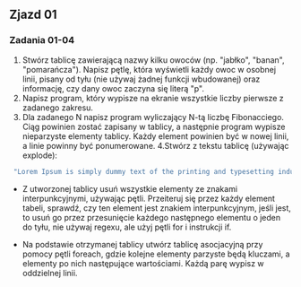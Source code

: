 ## Zjazd 01
### Zadania 01-04 

1. Stwórz tablicę zawierającą nazwy kilku owoców (np. "jabłko", "banan", "pomarańcza"). Napisz pętlę, która wyświetli każdy owoc w osobnej linii, pisany od tyłu (nie używaj żadnej funkcji wbudowanej) oraz informację, czy dany owoc zaczyna się literą "p". 
2. Napisz program, który wypisze na ekranie wszystkie liczby pierwsze z zadanego zakresu. 
3. Dla zadanego N napisz program wyliczający N-tą liczbę Fibonacciego. Ciąg powinien zostać zapisany w tablicy, a następnie program wypisze nieparzyste elementy tablicy. Każdy element powinien być w nowej linii, a linie powinny być ponumerowane. 
4.Stwórz z tekstu tablicę (używając explode): 

```php
 "Lorem Ipsum is simply dummy text of the printing and typesetting industry. Lorem Ipsum has been the industry's standard dummy text ever since the 1500s, when an unknown printer took a galley of type and scrambled it to make a type specimen book. It has survived not only five centuries, but also the leap into electronic typesetting, remaining essentially unchanged. It was popularised in the 1960s with the release of Letraset sheets containing Lorem Ipsum passages, and more recently with desktop publishing software like Aldus PageMaker including versions of Lorem Ipsum." 
```

- Z utworzonej tablicy usuń wszystkie elementy ze znakami interpunkcyjnymi, używając pętli. Przeiteruj się przez każdy element tabeli, sprawdź, czy ten element jest znakiem interpunkcyjnym,  jeśli jest, to usuń go przez przesunięcie każdego następnego elementu o jeden do tyłu, nie używaj regexu, ale użyj pętli for i instrukcji if. 

- Na podstawie otrzymanej tablicy utwórz tablicę asocjacyjną przy pomocy pętli foreach, gdzie kolejne elementy parzyste będą kluczami, a elementy po nich następujące wartościami. Każdą parę wypisz w oddzielnej linii. 
